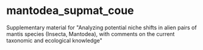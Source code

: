 # mantodea_supmat_coue
Supplementary material for "Analyzing potential niche shifts in alien pairs of mantis species (Insecta, Mantodea), with comments on the current taxonomic and ecological knowledge"
